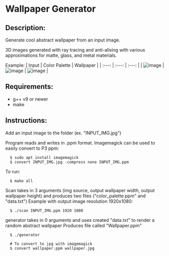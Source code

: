 # Wallpaper Generator
Description:  
---
Generate cool abstract wallpaper from an input image.

3D images generated with ray tracing and anti-alising with various approximations for matte, glass, and metal materials.

Example:
| Input | Color Palette | Wallpaper |
| :---:   | :---: | :---: |
| ![image](https://user-images.githubusercontent.com/73961415/210298565-fd2054d8-4215-4b84-8036-c3b55d2e0bbb.png) |![image](https://user-images.githubusercontent.com/73961415/210298644-9e3a1ff6-023e-42fb-8460-5798a2cd3624.png) | ![image](https://user-images.githubusercontent.com/73961415/210298589-ed4c5ef2-2bee-4230-b726-cb8f4aa4e57f.png) |
  
Requirements:  
---
  * g++ v9 or newer
  * make

Instructions:  
---
Add an input image to the folder (ex. "INPUT_IMG.jpg")

Program reads and writes in .ppm format. Imagemagick can be used to easily convert to P3 ppm:
```
  $ sudo apt install imagemagick
  $ convert INPUT_IMG.jpg -compress none INPUT_IMG.ppm
```
To run: 
```
  $ make all
```
Scan takes in 3 arguments (img source, output wallpaper width, output wallpaper height) and produces two files ("color_palette.ppm" and "data.txt")
Example with output image resolution 1920x1080:
```
  $ ./scan INPUT_IMG.ppm 1920 1080
```
generator takes in 0 arguments and uses created "data.txt" to render a random abstract wallpaper
Produces file called "Wallpaper.ppm"
```
  $ ./generator
  
  # To convert to jpg with imagemagick
  $ convert wallpaper.ppm wallpaper.jpg
```



